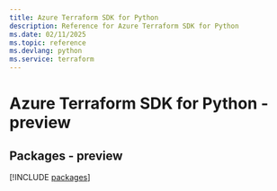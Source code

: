 ```yaml
---
title: Azure Terraform SDK for Python
description: Reference for Azure Terraform SDK for Python
ms.date: 02/11/2025
ms.topic: reference
ms.devlang: python
ms.service: terraform
---
```

# Azure Terraform SDK for Python - preview
## Packages - preview
[!INCLUDE [packages](terraform-index.md)]